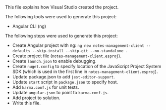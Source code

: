 This file explains how Visual Studio created the project.

The following tools were used to generate this project:
- Angular CLI (ng)

The following steps were used to generate this project:
- Create Angular project with ng: `ng new notes-management-client --defaults --skip-install --skip-git --no-standalone `.
- Create project file (`notes-management-client.esproj`).
- Create `launch.json` to enable debugging.
- Create `nuget.config` to specify location of the JavaScript Project System SDK (which is used in the first line in `notes-management-client.esproj`).
- Update package.json to add `jest-editor-support`.
- Update `start` script in `package.json` to specify host.
- Add `karma.conf.js` for unit tests.
- Update `angular.json` to point to `karma.conf.js`.
- Add project to solution.
- Write this file.
